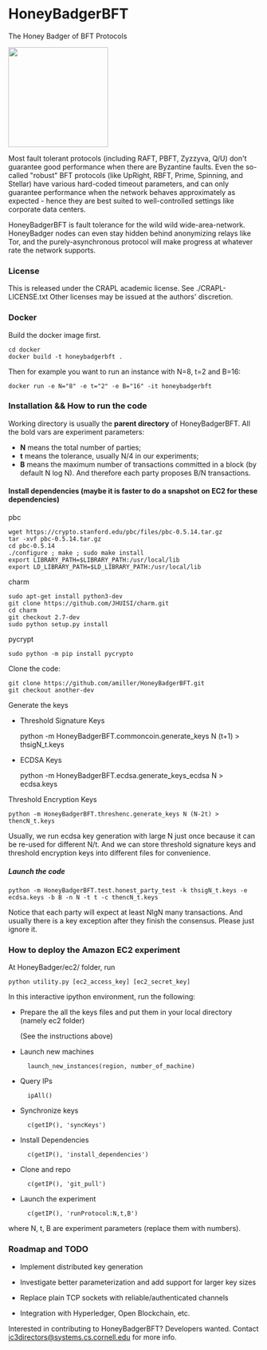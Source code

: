 # HoneyBadgerBFT
The Honey Badger of BFT Protocols

<img width=200 src="http://i.imgur.com/wqzdYl4.png"/>

Most fault tolerant protocols (including RAFT, PBFT, Zyzzyva, Q/U) don't guarantee good performance when there are Byzantine faults.
Even the so-called "robust" BFT protocols (like UpRight, RBFT, Prime, Spinning, and Stellar) have various hard-coded timeout parameters, and can only guarantee performance when the network behaves approximately as expected - hence they are best suited to well-controlled settings like corporate data centers.

HoneyBadgerBFT is fault tolerance for the wild wild wide-area-network. HoneyBadger nodes can even stay hidden behind anonymizing relays like Tor, and the purely-asynchronous protocol will make progress at whatever rate the network supports.

### License
This is released under the CRAPL academic license. See ./CRAPL-LICENSE.txt
Other licenses may be issued at the authors' discretion.

### Docker

Build the docker image first.

    cd docker
    docker build -t honeybadgerbft .

Then for example you want to run an instance with N=8, t=2 and B=16:

    docker run -e N="8" -e t="2" -e B="16" -it honeybadgerbft

### Installation && How to run the code

Working directory is usually the **parent directory** of HoneyBadgerBFT. All the bold vars are experiment parameters:

+ **N** means the total number of parties;
+ **t** means the tolerance, usually N/4 in our experiments;
+ **B** means the maximum number of transactions committed in a block (by default N log N). And therefore each party proposes B/N transactions.

#### Install dependencies (maybe it is faster to do a snapshot on EC2 for these dependencies)
pbc


    wget https://crypto.stanford.edu/pbc/files/pbc-0.5.14.tar.gz
    tar -xvf pbc-0.5.14.tar.gz
    cd pbc-0.5.14
    ./configure ; make ; sudo make install
    export LIBRARY_PATH=$LIBRARY_PATH:/usr/local/lib
    export LD_LIBRARY_PATH=$LD_LIBRARY_PATH:/usr/local/lib

charm


    sudo apt-get install python3-dev
    git clone https://github.com/JHUISI/charm.git
    cd charm
    git checkout 2.7-dev
    sudo python setup.py install



pycrypt


    sudo python -m pip install pycrypto

Clone the code:

    git clone https://github.com/amiller/HoneyBadgerBFT.git
    git checkout another-dev

Generate the keys
+ Threshold Signature Keys

    python -m HoneyBadgerBFT.commoncoin.generate_keys N (t+1) > thsigN_t.keys

+ ECDSA Keys

    python -m HoneyBadgerBFT.ecdsa.generate_keys_ecdsa N > ecdsa.keys

Threshold Encryption Keys

    python -m HoneyBadgerBFT.threshenc.generate_keys N (N-2t) > thencN_t.keys

Usually, we run ecdsa key generation with large N just once because it can be re-used for different N/t.
And we can store threshold signature keys and threshold encryption keys into different files for convenience.

##### Launch the code
    python -m HoneyBadgerBFT.test.honest_party_test -k thsigN_t.keys -e ecdsa.keys -b B -n N -t t -c thencN_t.keys

Notice that each party will expect at least NlgN many transactions. And usually there is a key exception after they finish the consensus. Please just ignore it.

### How to deploy the Amazon EC2 experiment

At HoneyBadger/ec2/ folder, run

    python utility.py [ec2_access_key] [ec2_secret_key]

In this interactive ipython environment, run the following:

+ Prepare the all the keys files and put them in your local directory (namely ec2 folder)
	
	(See the instructions above)

+ Launch new machines
        
        launch_new_instances(region, number_of_machine)

+ Query IPs

        ipAll()

+ Synchronize keys
    
        c(getIP(), 'syncKeys')

+ Install Dependencies
    
        c(getIP(), 'install_dependencies')

+ Clone and repo

    	c(getIP(), 'git_pull')

+ Launch the experiment

    	c(getIP(), 'runProtocol:N,t,B')
where N, t, B are experiment parameters (replace them with numbers).

### Roadmap and TODO

- Implement distributed key generation

- Investigate better parameterization and add support for larger key sizes

- Replace plain TCP sockets with reliable/authenticated channels

- Integration with Hyperledger, Open Blockchain, etc.

Interested in contributing to HoneyBadgerBFT? Developers wanted. Contact ic3directors@systems.cs.cornell.edu for more info.


